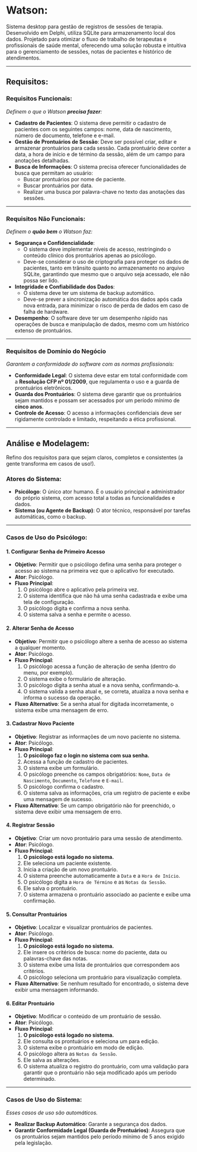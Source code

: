 # Watson:

Sistema desktop para gestão de registros de sessões de terapia. Desenvolvido em Delphi, utiliza SQLite para armazenamento local dos dados. Projetado para otimizar o fluxo de trabalho de terapeutas e profissionais de saúde mental, oferecendo uma solução robusta e intuitiva para o gerenciamento de sessões, notas de pacientes e histórico de atendimentos.

---

## Requisitos:

### Requisitos Funcionais:

_Definem o que o Watson **precisa fazer**:_

* **Cadastro de Pacientes**: O sistema deve permitir o cadastro de pacientes com os seguintes campos: nome, data de nascimento, número de documento, telefone e e-mail.
* **Gestão de Prontuários de Sessão**: Deve ser possível criar, editar e armazenar prontuários para cada sessão. Cada prontuário deve conter a data, a hora de início e de término da sessão, além de um campo para anotações detalhadas.
* **Busca de Informações**: O sistema precisa oferecer funcionalidades de busca que permitam ao usuário:
    * Buscar prontuários por nome de paciente.
    * Buscar prontuários por data.
    * Realizar uma busca por palavra-chave no texto das anotações das sessões.

---

### Requisitos Não Funcionais:

_Definem o **quão bem** o Watson faz:_

* **Segurança e Confidencialidade**:
    * O sistema deve implementar níveis de acesso, restringindo o conteúdo clínico dos prontuários apenas ao psicólogo.
    * Deve-se considerar o uso de criptografia para proteger os dados de pacientes, tanto em trânsito quanto no armazenamento no arquivo SQLite, garantindo que mesmo que o arquivo seja acessado, ele não possa ser lido.
* **Integridade e Confiabilidade dos Dados**:
    * O sistema deve ter um sistema de backup automático.
    * Deve-se prever a sincronização automática dos dados após cada nova entrada, para minimizar o risco de perda de dados em caso de falha de hardware.
* **Desempenho**: O software deve ter um desempenho rápido nas operações de busca e manipulação de dados, mesmo com um histórico extenso de prontuários.

---

### Requisitos de Domínio do Negócio

_Garantem a conformidade do software com as normas profissionais:_

* **Conformidade Legal**: O sistema deve estar em total conformidade com a **Resolução CFP nº 01/2009**, que regulamenta o uso e a guarda de prontuários eletrônicos.
* **Guarda dos Prontuários**: O sistema deve garantir que os prontuários sejam mantidos e possam ser acessados por um período mínimo de **cinco anos**.
* **Controle de Acesso**: O acesso a informações confidenciais deve ser rigidamente controlado e limitado, respeitando a ética profissional.

---

## Análise e Modelagem:

Refino dos requisitos para que sejam claros, completos e consistentes (a gente transforma em casos de uso!).

### Atores do Sistema:

* **Psicólogo**: O único ator humano. É o usuário principal e administrador do próprio sistema, com acesso total a todas as funcionalidades e dados.
* **Sistema (ou Agente de Backup)**: O ator técnico, responsável por tarefas automáticas, como o backup.

---

### Casos de Uso do Psicólogo:

#### **1. Configurar Senha de Primeiro Acesso**

* **Objetivo**: Permitir que o psicólogo defina uma senha para proteger o acesso ao sistema na primeira vez que o aplicativo for executado.
* **Ator**: Psicólogo.
* **Fluxo Principal**:
    1.  O psicólogo abre o aplicativo pela primeira vez.
    2.  O sistema identifica que não há uma senha cadastrada e exibe uma tela de configuração.
    3.  O psicólogo digita e confirma a nova senha.
    4.  O sistema salva a senha e permite o acesso.

#### **2. Alterar Senha de Acesso**

* **Objetivo**: Permitir que o psicólogo altere a senha de acesso ao sistema a qualquer momento.
* **Ator**: Psicólogo.
* **Fluxo Principal**:
    1.  O psicólogo acessa a função de alteração de senha (dentro do menu, por exemplo).
    2.  O sistema exibe o formulário de alteração.
    3.  O psicólogo digita a senha atual e a nova senha, confirmando-a.
    4.  O sistema valida a senha atual e, se correta, atualiza a nova senha e informa o sucesso da operação.
* **Fluxo Alternativo**: Se a senha atual for digitada incorretamente, o sistema exibe uma mensagem de erro.

#### **3. Cadastrar Novo Paciente**

* **Objetivo**: Registrar as informações de um novo paciente no sistema.
* **Ator**: Psicólogo.
* **Fluxo Principal**:
    1.  **O psicólogo faz o login no sistema com sua senha.**
    2.  Acessa a função de cadastro de pacientes.
    3.  O sistema exibe um formulário.
    4.  O psicólogo preenche os campos obrigatórios: `Nome`, `Data de Nascimento`, `Documento`, `Telefone` e `E-mail`.
    5.  O psicólogo confirma o cadastro.
    6.  O sistema salva as informações, cria um registro de paciente e exibe uma mensagem de sucesso.
* **Fluxo Alternativo**: Se um campo obrigatório não for preenchido, o sistema deve exibir uma mensagem de erro.

#### **4. Registrar Sessão**

* **Objetivo**: Criar um novo prontuário para uma sessão de atendimento.
* **Ator**: Psicólogo.
* **Fluxo Principal**:
    1.  **O psicólogo está logado no sistema.**
    2.  Ele seleciona um paciente existente.
    3.  Inicia a criação de um novo prontuário.
    4.  O sistema preenche automaticamente a `Data` e a `Hora de Início`.
    5.  O psicólogo digita a `Hora de Término` e as `Notas da Sessão`.
    6.  Ele salva o prontuário.
    7.  O sistema armazena o prontuário associado ao paciente e exibe uma confirmação.

#### **5. Consultar Prontuários**

* **Objetivo**: Localizar e visualizar prontuários de pacientes.
* **Ator**: Psicólogo.
* **Fluxo Principal**:
    1.  **O psicólogo está logado no sistema.**
    2.  Ele insere os critérios de busca: nome do paciente, data ou palavras-chave das notas.
    3.  O sistema exibe uma lista de prontuários que correspondem aos critérios.
    4.  O psicólogo seleciona um prontuário para visualização completa.
* **Fluxo Alternativo**: Se nenhum resultado for encontrado, o sistema deve exibir uma mensagem informando.

#### **6. Editar Prontuário**

* **Objetivo**: Modificar o conteúdo de um prontuário de sessão.
* **Ator**: Psicólogo.
* **Fluxo Principal**:
    1.  **O psicólogo está logado no sistema.**
    2.  Ele consulta os prontuários e seleciona um para edição.
    3.  O sistema exibe o prontuário em modo de edição.
    4.  O psicólogo altera as `Notas da Sessão`.
    5.  Ele salva as alterações.
    6.  O sistema atualiza o registro do prontuário, com uma validação para garantir que o prontuário não seja modificado após um período determinado.

---

### Casos de Uso do Sistema:

_Esses casos de uso são automáticos._

* **Realizar Backup Automático**: Garante a segurança dos dados.
* **Garantir Conformidade Legal (Guarda de Prontuários)**: Assegura que os prontuários sejam mantidos pelo período mínimo de 5 anos exigido pela legislação.

